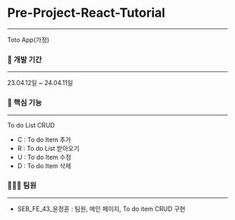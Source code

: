 # Pre-Project-React-Tutorial
***
Toto App(가정)


### 📅 개발 기간
***
23.04.12일 ~ 24.04.11일


### 📝 핵심 기능
***
To do List CRUD
 - C : To do Item 추가
 - R : To do List 받아오기
 - U : To do Item 수정
 - D : To do Item 삭제


### 👨🏻‍💻 팀원
***
 - SEB_FE_43_윤정훈 : 팀원, 메인 페이지, To do item CRUD 구현
